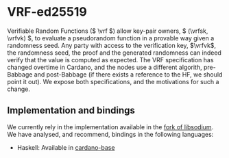 # VRF-ed25519

Verifiable Random Functions ($ \vrf $) allow key-pair owners, $ (\vrfsk, \vrfvk) $,
to evaluate a pseudorandom function in a provable way given a randomness seed.
Any party with access to the verification key, $\vrfvk$, the
randomness seed, the proof and the generated randomness can indeed verify
that the value is computed as expected. The VRF specification has changed
overtime in Cardano, and the nodes use a different algorith, pre-Babbage and
post-Babbage (if there exists a reference to the HF, we should point it out).
We expose both specifications, and the motivations for such a change.

## Implementation and bindings
We currently rely in the implementation available in the [fork of
libsodium](https://github.com/input-output-hk/libsodium/tree/iquerejeta/vrf_batchverify). We have analysed, and recommend, bindings in the following languages:
* Haskell: Available in [cardano-base](https://github.com/input-output-hk/cardano-base/blob/master/cardano-crypto-class/src/Cardano/Crypto/VRF/Class.hs)
